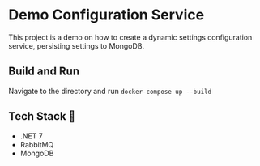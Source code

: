 # Demo Configuration Service
This project is a demo on how to create a dynamic settings configuration service, persisting settings to MongoDB.


## Build and Run
Navigate to the directory and run `docker-compose up --build`

## Tech Stack 💪
- .NET 7
- RabbitMQ
- MongoDB